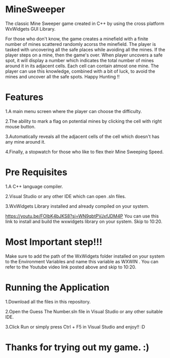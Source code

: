 # MineSweeper

The classic Mine Sweeper game created in C++ by using the cross platform WxWidgets GUI Library.

For those who don't know, the game creates a minefield with a finite number of mines scattered randomly acorss the minefield. The player is tasked with uncovering all the safe places while avoiding all the mines. If the player steps on a mine, then the game's over. When player uncovers a safe spot, it will display a number which indicates the total number of mines around it in its adjacent cells. Each cell can contain atmost one mine. The player can use this knowledge, combined with a bit of luck, to avoid the mines and uncover all the safe spots. Happy Hunting !!

# Features

 1.A main menu screen where the player can choose the difficulty.

 2.The ability to mark a flag on potential mines by clicking the cell with right mouse button.

 3.Automatically reveals all the adjacent cells of the cell which doesn't has any mine around it.

 4.Finally, a stopwatch for those who like to flex their Mine Sweeping Speed.

# Pre Requisites

 1.A C++ language compiler.

 2.Visual Studio or any other IDE which can open .sln files.

 3.WxWidgets Library installed and already compiled on your system.

https://youtu.be/FOIbK4bJKS8?si=WN9qbtPVJxfJDM4P You can use this link to install and build the wxwidgets library on your system. Skip to 10:20.

# Most Important step!!!

Make sure to add the path of the WxWidgets folder installed on your system to the Environment Variables and name this variable as WXWIN . You can refer to the Youtube video link posted above and skip to 10:20.

# Running the Application

 1.Download all the files in this repository.

 2.Open the Guess The Number.sln file in Visual Studio or any other suitable IDE.

 3.Click Run or simply press Ctrl + F5 in Visual Studio and enjoy!! :D

# Thanks for trying out my game. :)
